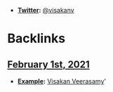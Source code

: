 - **[Twitter](<Twitter.md>):** [@visakanv](https://twitter.com/visakanv?s=21)

# Backlinks
## [February 1st, 2021](<February 1st, 2021.md>)
- **[Example](<Example.md>):** [Visakan Veerasamy](<Visakan Veerasamy.md>)'

